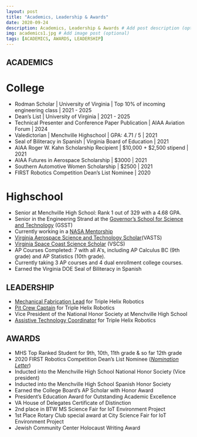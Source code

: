 ```yaml
---
layout: post
title: "Academics, Leadership & Awards"
date: 2020-09-24
description: Academics, Leadership & Awards # Add post description (optional)
img: academics1.jpg # Add image post (optional)
tags: [ACADEMICS, AWARDS, LEADERSHIP]
---
```


## ACADEMICS

# College
* Rodman Scholar | University of Virginia | Top 10% of incoming engineering class | 2021 - 2025
* Dean’s List | University of Virginia | 2021 - 2025
* Technical Presenter and Conference Paper Publication | AIAA Aviation Forum | 2024
* Valedictorian | Menchville Highschool | GPA: 4.71 / 5 | 2021
* Seal of Biliteracy in Spanish | Virginia Board of Education | 2021
* AIAA Roger W. Kahn Scholarship Recipient | $10,000 + $2,500 stipend | 2021
* AIAA Futures in Aerospace Scholarship | $3000 | 2021
* Southern Automotive Women Scholarship | $2500 | 2021
* FIRST Robotics Competition Dean’s List Nominee | 2020



# Highschool
* Senior at Menchville High School:  Rank 1 out of 329 with a 4.68 GPA. 
* Senior in the Engineering Strand at the [Governor’s School for Science and Technology](https://nhrec.org/gsst/) (GSST)
* Currently working in a [NASA Mentorship](https://natgrrl.github.io/nasa-mentorship/)
* [Virginia Aerospace Science and Technology Scholar](https://natgrrl.github.io/vasts/)(VASTS)
* [Virginia Space Coast Science Scholar](https://natgrrl.github.io/vscs/) (VSCS)
* AP Courses Completed: 7 with all A's, including AP Calculus BC (9th grade) and AP Statistics (10th grade).
* Currently taking 3 AP courses and 4 dual enrollment college courses. 
* Earned the Virginia DOE Seal of Biliteracy in Spanish 


## LEADERSHIP

* [Mechanical Fabrication Lead](https://natgrrl.github.io/mech-pit-lead-robotics/) for Triple Helix Robotics
* [Pit Crew Captain](https://natgrrl.github.io/mech-pit-lead-robotics/) for Triple Helix Robotics
* Vice President of the National Honor Society at Menchville High School
* [Assistive Technology Coordinator](https://natgrrl.github.io/at/) for Triple Helix Robotics

## AWARDS

* MHS Top Ranked Student for 9th, 10th, 11th grade & so far 12th grade
* 2020 FIRST Robotics Competition Dean’s List Nominee    ([*Nomination Letter*](http://natgrrl.github.io/assets/DeansListNat.pdf))
* Inducted into the Menchville High School National Honor Society  (Vice president)
* Inducted into the Menchville High School Spanish Honor Society
* Earned the College Board’s AP Scholar with Honor Award
* President’s Education Award for Outstanding Academic Excellence
* VA House of Delegates Certificate of Distinction
* 2nd place in BTW MS Science Fair for IoT Environment Project
* 1st Place Rotary Club special award at City Science Fair for IoT Environment Project
* Jewish Community Center Holocaust Writing Award










